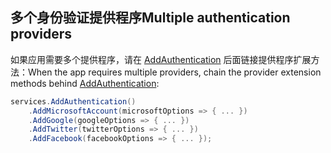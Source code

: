 ## <a name="multiple-authentication-providers"></a><span data-ttu-id="c0f34-101">多个身份验证提供程序</span><span class="sxs-lookup"><span data-stu-id="c0f34-101">Multiple authentication providers</span></span>

<span data-ttu-id="c0f34-102">如果应用需要多个提供程序，请在 [AddAuthentication](/dotnet/api/microsoft.extensions.dependencyinjection.authenticationservicecollectionextensions.addauthentication) 后面链接提供程序扩展方法：</span><span class="sxs-lookup"><span data-stu-id="c0f34-102">When the app requires multiple providers, chain the provider extension methods behind [AddAuthentication](/dotnet/api/microsoft.extensions.dependencyinjection.authenticationservicecollectionextensions.addauthentication):</span></span>

```csharp
services.AddAuthentication()
    .AddMicrosoftAccount(microsoftOptions => { ... })
    .AddGoogle(googleOptions => { ... })
    .AddTwitter(twitterOptions => { ... })
    .AddFacebook(facebookOptions => { ... });
```
